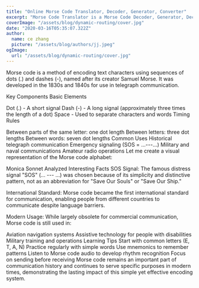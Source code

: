 ```yaml
---
title: "Online Morse Code Translator, Decoder, Generator, Converter"
excerpt: "Morse Code Translator is a Morse Code Decoder, Generator, Decipher, Converter, Encoder to translate Morse Code to English, or translate English to Morse Code."
coverImage: "/assets/blog/dynamic-routing/cover.jpg"
date: "2020-03-16T05:35:07.322Z"
author:
  name: ce zhang
  picture: "/assets/blog/authors/jj.jpeg"
ogImage:
  url: "/assets/blog/dynamic-routing/cover.jpg"
---
```


Morse code is a method of encoding text characters using sequences of dots (.) and dashes (-), named after its creator Samuel Morse. It was developed in the 1830s and 1840s for use in telegraph communication.

Key Components
Basic Elements

Dot (.) - A short signal
Dash (-) - A long signal (approximately three times the length of a dot)
Space - Used to separate characters and words
Timing Rules

Between parts of the same letter: one dot length
Between letters: three dot lengths
Between words: seven dot lengths
Common Uses
Historical telegraph communication
Emergency signaling (SOS = ...---...)
Military and naval communications
Amateur radio operations
Let me create a visual representation of the Morse code alphabet:


Monica
Sonnet
Analyzed
Interesting Facts
SOS Signal: The famous distress signal "SOS" (... --- ...) was chosen because of its simplicity and distinctive pattern, not as an abbreviation for "Save Our Souls" or "Save Our Ship."

International Standard: Morse code became the first international standard for communication, enabling people from different countries to communicate despite language barriers.

Modern Usage: While largely obsolete for commercial communication, Morse code is still used in:

Aviation navigation systems
Assistive technology for people with disabilities
Military training and operations
Learning Tips
Start with common letters (E, T, A, N)
Practice regularly with simple words
Use mnemonics to remember patterns
Listen to Morse code audio to develop rhythm recognition
Focus on sending before receiving
Morse code remains an important part of communication history and continues to serve specific purposes in modern times, demonstrating the lasting impact of this simple yet effective encoding system.


